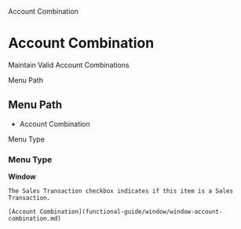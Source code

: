 
Account Combination
# Account Combination


Maintain Valid Account Combinations 

Menu Path
## Menu Path



- Account Combination

Menu Type
### Menu Type

**Window**

```
The Sales Transaction checkbox indicates if this item is a Sales Transaction.
```

```
[Account Combination](functional-guide/window/window-account-combination.md)
```